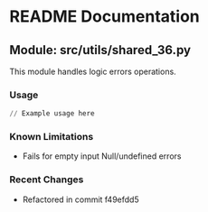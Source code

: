 # README Documentation

## Module: src/utils/shared_36.py

This module handles logic errors operations.

### Usage

```python
// Example usage here
```

### Known Limitations

- Fails for empty input Null/undefined errors

### Recent Changes

- Refactored in commit f49efdd5
